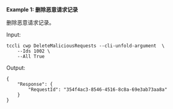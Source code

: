 **Example 1: 删除恶意请求记录**

删除恶意请求记录。

Input: 

```
tccli cwp DeleteMaliciousRequests --cli-unfold-argument  \
    --Ids 1002 \
    --All True
```

Output: 
```
{
    "Response": {
        "RequestId": "354f4ac3-8546-4516-8c8a-69e3ab73aa8a"
    }
}
```

